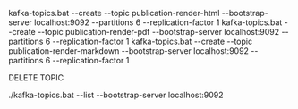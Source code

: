 kafka-topics.bat --create --topic publication-render-html --bootstrap-server localhost:9092 --partitions 6 --replication-factor 1
kafka-topics.bat --create --topic publication-render-pdf --bootstrap-server localhost:9092 --partitions 6 --replication-factor 1
kafka-topics.bat --create --topic publication-render-markdown --bootstrap-server localhost:9092 --partitions 6 --replication-factor 1


DELETE  TOPIC


./kafka-topics.bat --list --bootstrap-server localhost:9092


